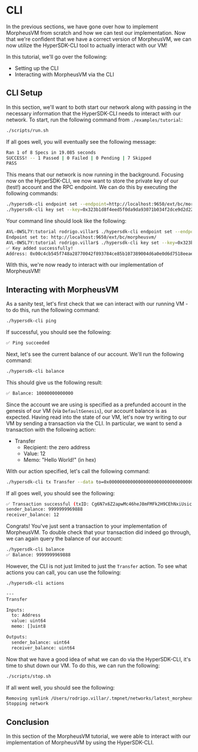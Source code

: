 # CLI

In the previous sections, we have gone over how to implement MorpheusVM from
scratch and how we can test our implementation. Now that we're confident that we
have a correct version of MorpheusVM, we can now utilize the HyperSDK-CLI tool
to actually interact with our VM!

In this tutorial, we'll go over the following:

- Setting up the CLI
- Interacting with MorpheusVM via the CLI

## CLI Setup

In this section, we'll want to both start our network along with passing in the
necessary information that the HyperSDK-CLI needs to interact with our network.
To start, run the following command from `./examples/tutorial`:

```bash
./scripts/run.sh
```

If all goes well, you will eventually see the following message:

```bash
Ran 1 of 8 Specs in 19.085 seconds
SUCCESS! -- 1 Passed | 0 Failed | 0 Pending | 7 Skipped
PASS
```

This means that our network is now running in the background. Focusing now on
the HyperSDK-CLI, we now want to store the private key of our (test!) account
and the RPC endpoint. We can do this by executing the following commands:

```bash
./hypersdk-cli endpoint set --endpoint=http://localhost:9650/ext/bc/morpheusvm/ 
./hypersdk-cli key set --key=0x323b1d8f4eed5f0da9da93071b034f2dce9d2d22692c172f3cb252a64ddfafd01b057de320297c29ad0c1f589ea216869cf1938d88c9fbd70d6748323dbf2fa7
```

Your command line should look like the following:

```bash
AVL-0W5L7Y:tutorial rodrigo.villar$ ./hypersdk-cli endpoint set --endpoint=http://localhost:9650/ext/bc/morpheusvm/ 
Endpoint set to: http://localhost:9650/ext/bc/morpheusvm/
AVL-0W5L7Y:tutorial rodrigo.villar$ ./hypersdk-cli key set --key=0x323b1d8f4eed5f0da9da93071b034f2dce9d2d22692c172f3cb252a64ddfafd01b057de320297c29ad0c1f589ea216869cf1938d88c9fbd70d6748323dbf2fa7
✅ Key added successfully!
Address: 0x00c4cb545f748a28770042f893784ce85b107389004d6a0e0d6d7518eeae1292d9
```

With this, we're now ready to interact with our implementation of MorpheusVM!

## Interacting with MorpheusVM

As a sanity test, let's first check that we can interact with our running VM -
to do this, run the following command:

```bash
./hypersdk-cli ping
```

If successful, you should see the following:

```bash
✅ Ping succeeded
```

Next, let's see the current balance of our account. We'll run the following
command:

```bash
./hypersdk-cli balance
```

This should give us the following result:

```bash
✅ Balance: 10000000000000
```

Since the account we are using is specified as a prefunded account in the
genesis of our VM (via `DefaultGenesis`), our account balance is as expected.
Having read into the state of our VM, let's now try writing to our VM by sending
a transaction via the CLI. In particular, we want to send a transaction with the
following action:

- Transfer
  - Recipient: the zero address
  - Value: 12
  - Memo: "Hello World!" (in hex)

With our action specified, let's call the following command:

```bash
./hypersdk-cli tx Transfer --data to=0x000000000000000000000000000000000000000000000000000000000000000000,value=12,memo=0x48656c6c6f20576f726c6421
```

If all goes well, you should see the following:

```bash
✅ Transaction successful (txID: Cg6N7x6Z2apwMc46heJ8mFMFk2H9CEhNxiUsicrNMnDbyC3ZU)
sender_balance: 9999999969888
receiver_balance: 12
```

Congrats! You've just sent a transaction to your implementation of MorpheusVM.
To double check that your transaction did indeed go through, we can again query
the balance of our account:

```bash
./hypersdk-cli balance
✅ Balance: 9999999969888
```

However, the CLI is not just limited to just the `Transfer` action. To see what
actions you can call, you can use the following:

```bash
./hypersdk-cli actions

---
Transfer

Inputs:
  to: Address
  value: uint64
  memo: []uint8

Outputs:
  sender_balance: uint64
  receiver_balance: uint64
```

Now that we have a good idea of what we can do via the HyperSDK-CLI, it's time
to shut down our VM. To do this, we can run the following:

```bash
./scripts/stop.sh
```

If all went well, you should see the following:

```bash
Removing symlink /Users/rodrigo.villar/.tmpnet/networks/latest_morpheusvm-e2e-tests
Stopping network
```

## Conclusion

In this section of the MorpheusVM tutorial, we were able to interact with our
implementation of MorpheusVM by using the HyperSDK-CLI.
